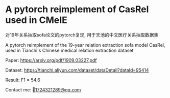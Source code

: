 # A pytorch reimplement of CasRel used in CMeIE
对19年关系抽取sofa论文的pytorch复现, 用于天池的中文医疗关系抽取数据集

A pytorch reimplement of the 19-year relation extraction sofa model CasRel, used in Tianchi's Chinese medical relation extraction dataset

Paper: https://arxiv.org/pdf/1909.03227.pdf

Dataset: https://tianchi.aliyun.com/dataset/dataDetail?dataId=95414

Result: F1 = 54.6

Contact me: :email:1724321289@qq.com

